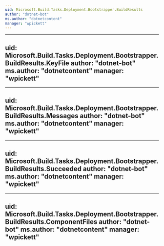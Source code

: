 ```yaml
---
uid: Microsoft.Build.Tasks.Deployment.Bootstrapper.BuildResults
author: "dotnet-bot"
ms.author: "dotnetcontent"
manager: "wpickett"
---
```


---
uid: Microsoft.Build.Tasks.Deployment.Bootstrapper.BuildResults.KeyFile
author: "dotnet-bot"
ms.author: "dotnetcontent"
manager: "wpickett"
---

---
uid: Microsoft.Build.Tasks.Deployment.Bootstrapper.BuildResults.Messages
author: "dotnet-bot"
ms.author: "dotnetcontent"
manager: "wpickett"
---

---
uid: Microsoft.Build.Tasks.Deployment.Bootstrapper.BuildResults.Succeeded
author: "dotnet-bot"
ms.author: "dotnetcontent"
manager: "wpickett"
---

---
uid: Microsoft.Build.Tasks.Deployment.Bootstrapper.BuildResults.ComponentFiles
author: "dotnet-bot"
ms.author: "dotnetcontent"
manager: "wpickett"
---
